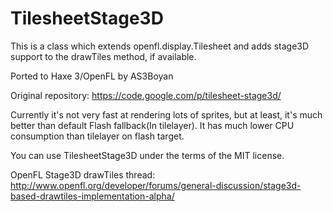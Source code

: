 TilesheetStage3D
================

This is a class which extends openfl.display.Tilesheet and adds stage3D support to the drawTiles method, if available.

Ported to Haxe 3/OpenFL by AS3Boyan

Original repository: https://code.google.com/p/tilesheet-stage3d/

Currently it's not very fast at rendering lots of sprites, but at least, it's much better than default Flash fallback(In tilelayer).
It has much lower CPU consumption than tilelayer on flash target.

You can use TilesheetStage3D under the terms of the MIT license.

OpenFL Stage3D drawTiles thread:
http://www.openfl.org/developer/forums/general-discussion/stage3d-based-drawtiles-implementation-alpha/
